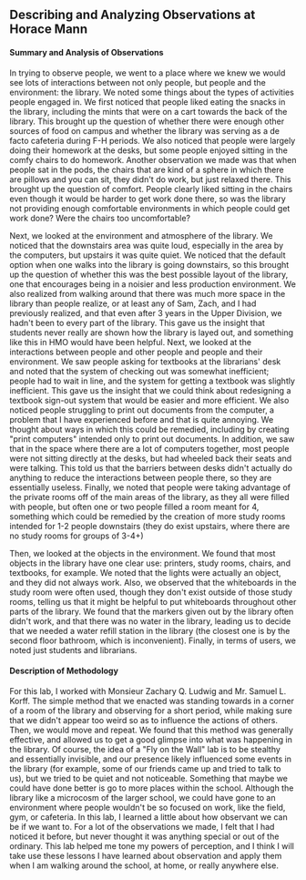 ## Describing and Analyzing Observations at Horace Mann

#### Summary and Analysis of Observations

  In trying to observe people, we went to a place where we knew we would see lots of interactions between not only people, but people and the environment: the library. We noted some things about the types of activities people engaged in. We first noticed that people liked eating the snacks in the library, including the mints that were on a cart towards the back of the library. This brought up the question of whether there were enough other sources of food on campus and whether the library was serving as a de facto cafeteria during F-H periods. We also noticed that people were largely doing their homework at the desks, but some people enjoyed sitting in the comfy chairs to do homework. Another observation we made was that when people sat in the pods, the chairs that are kind of a sphere in which there are pillows and you can sit, they didn't do work, but just relaxed there. This brought up the question of comfort. People clearly liked sitting in the chairs even though it would be harder to get work done there, so was the library not providing enough comfortable environments in which people could get work done? Were the chairs too uncomfortable?

  Next, we looked at the environment and atmosphere of the library. We noticed that the downstairs area was quite loud, especially in the area by the computers, but upstairs it was quite quiet. We noticed that the default option when one walks into the library is going downstairs, so this brought up the question of whether this was the best possible layout of the library, one that encourages being in a noisier and less production environment. We also realized from walking around that there was much more space in the library than people realize, or at least any of Sam, Zach, and I had previously realized, and that even after 3 years in the Upper Division, we hadn't been to every part of the library. This gave us the insight that students never really are shown how the library is layed out, and something like this in HMO would have been helpful. Next, we looked at the interactions between people and other people and people and their environment. We saw people asking for textbooks at the librarians' desk and noted that the system of checking out was somewhat inefficient; people had to wait in line, and the system for getting a textbook was slightly inefficient. This gave us the insight that we could think about redesigning a textbook sign-out system that would be easier and more efficient. We also noticed people struggling to print out documents from the computer, a problem that I have experienced before and that is quite annoying. We thought about ways in which this could be remedied, including by creating "print computers" intended only to print out documents. In addition, we saw that in the space where there are a lot of computers together, most people were not sitting directly at the desks, but had wheeled back their seats and were talking. This told us that the barriers between desks didn't actually do anything to reduce the interactions between people there, so they are essentially useless. Finally, we noted that people were taking advantage of the private rooms off of the main areas of the library, as they all were filled with people, but often one or two people filled a room meant for 4, something which could be remedied by the creation of more study rooms intended for 1-2 people downstairs (they do exist upstairs, where there are no study rooms for groups of 3-4+)
  
  Then, we looked at the objects in the environment. We found that most objects in the library have one clear use: printers, study rooms, chairs, and textbooks, for example. We noted that the lights were actually an object, and they did not always work. Also, we observed that the whiteboards in the study room were often used, though they don't exist outside of those study rooms, telling us that it might be helpful to put whiteboards throughout other parts of the library. We found that the markers given out by the library often didn't work, and that there was no water in the library, leading us to decide that we needed a water refill station in the library (the closest one is by the second floor bathroom, which is inconvenient). Finally, in terms of users, we noted just students and librarians. 


#### Description of Methodology

  For this lab, I worked with Monsieur Zachary Q. Ludwig and Mr. Samuel L. Korff. The simple method that we enacted was standing towards in a corner of a room of the library and observing for a short period, while making sure that we didn't appear too weird so as to influence the actions of others. Then, we would move and repeat. We found that this method was generally effective, and allowed us to get a good glimpse into what was happening in the library. Of course, the idea of a "Fly on the Wall" lab is to be stealthy and essentially invisible, and our presence likely influenced some events in the library (for example, some of our friends came up and tried to talk to us), but we tried to be quiet and not noticeable. Something that maybe we could have done better is go to more places within the school. Although the library like a microcosm of the larger school, we could have gone to an environment where people wouldn't be so focused on work, like the field, gym, or cafeteria. In this lab, I learned a little about how observant we can be if we want to. For a lot of the observations we made, I felt that I had noticed it before, but never thought it was anything special or out of the ordinary. This lab helped me tone my powers of perception, and I think I will take use these lessons I have learned about observation and apply them when I am walking around the school, at home, or really anywhere else. 

